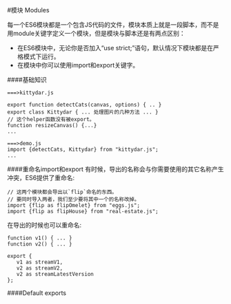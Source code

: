 #模块 Modules

每一个ES6模块都是一个包含JS代码的文件，模块本质上就是一段脚本，而不是用module关键字定义一个模块，但是模块与脚本还是有两点区别：

* 在ES6模块中，无论你是否加入“use strict;”语句，默认情况下模块都是在严格模式下运行。
* 在模块中你可以使用import和export关键字。

####基础知识

```
===>kittydar.js

export function detectCats(canvas, options) { .. }
export class Kittydar { ... 处理图片的几种方法 ... }
// 这个helper函数没有被export。
function resizeCanvas() {...}
...

===>demo.js
import {detectCats, Kittydar} from "kittydar.js";
...
```

####重命名import和export
有时候，导出的名称会与你需要使用的其它名称产生冲突，ES6提供了重命名:
```
// 这两个模块都会导出以`flip`命名的东西。
// 要同时导入两者，我们至少要将其中一个的名称改掉。
import {flip as flipOmelet} from "eggs.js";
import {flip as flipHouse} from "real-estate.js";
```

在导出的时候也可以重命名:
```
function v1() { ... }
function v2() { ... }

export {
   v1 as streamV1,
   v2 as streamV2,
   v2 as streamLatestVersion
};
```

####Default exports
